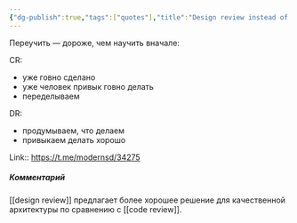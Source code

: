 ```yaml
---
{"dg-publish":true,"tags":["quotes"],"title":"Design review instead of code review","date":"2021-11-27T19:36:00+03:00","modified_at":"2022-06-04T10:10:59+03:00","permalink":"/quotes/202111271936/","dgHomeLink":false,"dgPassFrontmatter":true}
---
```



Переучить — дороже, чем научить вначале:

CR:
- уже говно сделано
- уже человек привык говно делать
- переделываем

DR:
- продумываем, что делаем
- привыкаем делать хорошо

Link:: https://t.me/modernsd/34275

##### Комментарий

[[design review]] предлагает более хорошее решение для качественной архитектуры по сравнению с [[code review]].
